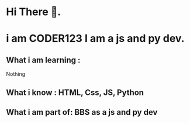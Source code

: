 # Hi There :wave:.
# i am CODER123 I am a js and py dev.

## What i am learning :
Nothing

## What i know : HTML, Css, JS, Python

## What i am part of: BBS as a js and py dev
